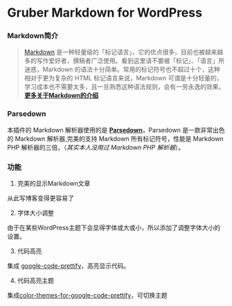 # Gruber Markdown for WordPress

### Markdown简介

>[Markdown](https://zh.wikipedia.org/wiki/Markdown) 是一种轻量级的「标记语言」，它的优点很多，目前也被越来越多的写作爱好者，撰稿者广泛使用。看到这里请不要被「标记」、「语言」所迷惑，Markdown 的语法十分简单。常用的标记符号也不超过十个，这种相对于更为复杂的 HTML 标记语言来说，Markdown 可谓是十分轻量的，学习成本也不需要太多，且一旦熟悉这种语法规则，会有一劳永逸的效果。[**更多关于Markdown的介绍**](http://blog.fly3w.com/archives/51.html)

### Parsedown

本插件的 Markdown 解析器使用的是 [**Parsedown**](http://parsedown.org/)，Parsedown 是一款非常出色的 Markdown 解析器,完美的支持 Markdown 所有标记符号，性能是 Markdown PHP 解析器的三倍，（*其实本人没用过 Markdown PHP 解析器*）。

### 功能

1. 完美的显示Markdown文章

从此写博客变得更容易了

2. 字体大小调整

由于在某些WordPress主题下会显得字体或大或小，所以添加了调整字体大小的设置。

3. 代码高亮

集成 [google-code-prettify](https://github.com/google/code-prettify)，高亮显示代码。

4. 代码高亮主题

集成[color-themes-for-google-code-prettify](https://jmblog.github.io/color-themes-for-google-code-prettify/)，可切换主题